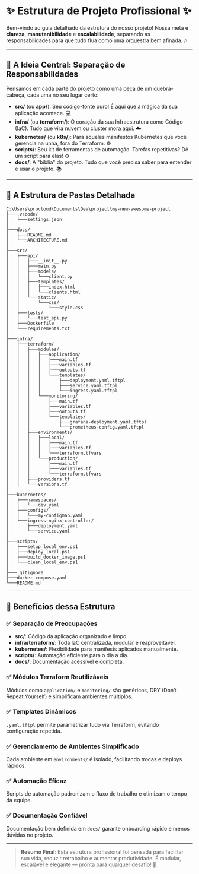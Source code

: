 
# ✨ Estrutura de Projeto Profissional ✨

Bem-vindo ao guia detalhado da estrutura do nosso projeto! Nossa meta é **clareza**, **manutenibilidade** e **escalabilidade**, separando as responsabilidades para que tudo flua como uma orquestra bem afinada. 🎶

---

## 🎯 A Ideia Central: Separação de Responsabilidades

Pensamos em cada parte do projeto como uma peça de um quebra-cabeça, cada uma no seu lugar certo:

- **src/** (ou **app/**): Seu código-fonte puro! É aqui que a mágica da sua aplicação acontece. 💻
- **infra/** (ou **terraform/**): O coração da sua Infraestrutura como Código (IaC). Tudo que vira nuvem ou cluster mora aqui. ☁️
- **kubernetes/** (ou **k8s/**): Para aqueles manifestos Kubernetes que você gerencia na unha, fora do Terraform. ☸️
- **scripts/**: Seu kit de ferramentas de automação. Tarefas repetitivas? Dê um script para elas! ⚙️
- **docs/**: A "bíblia" do projeto. Tudo que você precisa saber para entender e usar o projeto. 📚

---

## 🌳 A Estrutura de Pastas Detalhada

```
C:\Users\procloud\Documents\Dev\project\my-new-awesome-project
├───.vscode/                       
│   └───settings.json              
│
├───docs/                          
│   ├───README.md                  
│   └───ARCHITECTURE.md            
│
├───src/                           
│   ├───api/                       
│   │   ├───__init__.py            
│   │   ├───main.py                
│   │   ├───models/                
│   │   │   └───client.py          
│   │   ├───templates/             
│   │   │   ├───index.html         
│   │   │   └───clients.html       
│   │   └───static/                
│   │       └───css/               
│   │           └───style.css      
│   ├───tests/                     
│   │   └───test_api.py            
│   ├───Dockerfile                 
│   └───requirements.txt           
│
├───infra/                         
│   ├───terraform/                 
│   │   ├───modules/               
│   │   │   ├───application/       
│   │   │   │   ├───main.tf        
│   │   │   │   ├───variables.tf   
│   │   │   │   ├───outputs.tf     
│   │   │   │   └───templates/     
│   │   │   │       ├───deployment.yaml.tftpl
│   │   │   │       ├───service.yaml.tftpl
│   │   │   │       └───ingress.yaml.tftpl
│   │   │   └───monitoring/        
│   │   │       ├───main.tf        
│   │   │       ├───variables.tf   
│   │   │       ├───outputs.tf     
│   │   │       └───templates/     
│   │   │           ├───grafana-deployment.yaml.tftpl
│   │   │           └───prometheus-config.yaml.tftpl
│   │   ├───environments/          
│   │   │   ├───local/             
│   │   │   │   ├───main.tf        
│   │   │   │   ├───variables.tf   
│   │   │   │   └───terraform.tfvars
│   │   │   └───production/        
│   │   │       ├───main.tf        
│   │   │       ├───variables.tf   
│   │   │       └───terraform.tfvars
│   │   ├───providers.tf           
│   │   └───versions.tf            
│
├───kubernetes/                    
│   ├───namespaces/                
│   │   └───dev.yaml               
│   ├───configs/                   
│   │   └───my-configmap.yaml      
│   └───ingress-nginx-controller/  
│       ├───deployment.yaml        
│       └───service.yaml           
│
├───scripts/                       
│   ├───setup_local_env.ps1        
│   ├───deploy_local.ps1           
│   ├───build_docker_image.ps1     
│   └───clean_local_env.ps1        
│
├───.gitignore                     
├───docker-compose.yaml            
└───README.md                      
```

---

## 🌟 Benefícios dessa Estrutura

### ✅ Separação de Preocupações
- **src/**: Código da aplicação organizado e limpo.
- **infra/terraform/**: Toda IaC centralizada, modular e reaproveitável.
- **kubernetes/**: Flexibilidade para manifests aplicados manualmente.
- **scripts/**: Automação eficiente para o dia a dia.
- **docs/**: Documentação acessível e completa.

### ✅ Módulos Terraform Reutilizáveis
Módulos como `application/` e `monitoring/` são genéricos, DRY (Don't Repeat Yourself) e simplificam ambientes múltiplos.

### ✅ Templates Dinâmicos
`.yaml.tftpl` permite parametrizar tudo via Terraform, evitando configuração repetida.

### ✅ Gerenciamento de Ambientes Simplificado
Cada ambiente em `environments/` é isolado, facilitando trocas e deploys rápidos.

### ✅ Automação Eficaz
Scripts de automação padronizam o fluxo de trabalho e otimizam o tempo da equipe.

### ✅ Documentação Confiável
Documentação bem definida em `docs/` garante onboarding rápido e menos dúvidas no projeto.

---

> **Resumo Final**: Esta estrutura profissional foi pensada para facilitar sua vida, reduzir retrabalho e aumentar produtividade. É modular, escalável e elegante — pronta para qualquer desafio! 🚀
